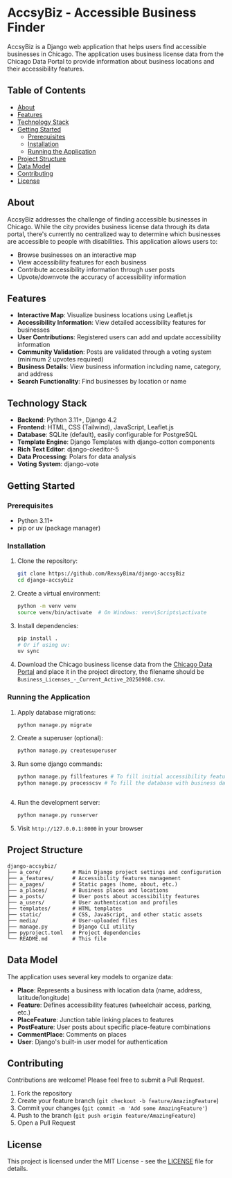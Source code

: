 # AccsyBiz - Accessible Business Finder

AccsyBiz is a Django web application that helps users find accessible businesses in Chicago. The application uses business license data from the Chicago Data Portal to provide information about business locations and their accessibility features.

## Table of Contents

- [About](#about)
- [Features](#features)
- [Technology Stack](#technology-stack)
- [Getting Started](#getting-started)
  - [Prerequisites](#prerequisites)
  - [Installation](#installation)
  - [Running the Application](#running-the-application)
- [Project Structure](#project-structure)
- [Data Model](#data-model)
- [Contributing](#contributing)
- [License](#license)

## About

AccsyBiz addresses the challenge of finding accessible businesses in Chicago. While the city provides business license data through its data portal, there's currently no centralized way to determine which businesses are accessible to people with disabilities. This application allows users to:

- Browse businesses on an interactive map
- View accessibility features for each business
- Contribute accessibility information through user posts
- Upvote/downvote the accuracy of accessibility information

## Features

- **Interactive Map**: Visualize business locations using Leaflet.js
- **Accessibility Information**: View detailed accessibility features for businesses
- **User Contributions**: Registered users can add and update accessibility information
- **Community Validation**: Posts are validated through a voting system (minimum 2 upvotes required)
- **Business Details**: View business information including name, category, and address
- **Search Functionality**: Find businesses by location or name

## Technology Stack

- **Backend**: Python 3.11+, Django 4.2
- **Frontend**: HTML, CSS (Tailwind), JavaScript, Leaflet.js
- **Database**: SQLite (default), easily configurable for PostgreSQL
- **Template Engine**: Django Templates with django-cotton components
- **Rich Text Editor**: django-ckeditor-5
- **Data Processing**: Polars for data analysis
- **Voting System**: django-vote

## Getting Started

### Prerequisites

- Python 3.11+
- pip or uv (package manager)

### Installation

1. Clone the repository:

   ```bash
   git clone https://github.com/RexsyBima/django-accsyBiz
   cd django-accsybiz
   ```

2. Create a virtual environment:

   ```bash
   python -m venv venv
   source venv/bin/activate  # On Windows: venv\Scripts\activate
   ```

3. Install dependencies:

   ```bash
   pip install .
   # Or if using uv:
   uv sync
   ```

4. Download the Chicago business license data from the [Chicago Data Portal](https://data.cityofchicago.org/Community-Economic-Development/Business-Licenses-Current-Active-Map/e4sp-itvq) and place it in the project directory, the filename should be `Business_Licenses_-_Current_Active_20250908.csv`.

### Running the Application

1. Apply database migrations:

   ```bash
   python manage.py migrate
   ```

2. Create a superuser (optional):

   ```bash
   python manage.py createsuperuser
   ```

3. Run some django commands:

   ```bash
   python manage.py fillfeatures # To fill initial accessibility features, brailee menu etc
   python manage.py processcsv # To fill the database with business data from the CSV file Business_Licenses_-_Current_Active_20250908.csv
   ```

   ```

4. Run the development server:

   ```bash
   python manage.py runserver
   ```

5. Visit `http://127.0.0.1:8000` in your browser

## Project Structure

```
django-accsybiz/
├── a_core/          # Main Django project settings and configuration
├── a_features/      # Accessibility features management
├── a_pages/         # Static pages (home, about, etc.)
├── a_places/        # Business places and locations
├── a_posts/         # User posts about accessibility features
├── a_users/         # User authentication and profiles
├── templates/       # HTML templates
├── static/          # CSS, JavaScript, and other static assets
├── media/           # User-uploaded files
├── manage.py        # Django CLI utility
├── pyproject.toml   # Project dependencies
└── README.md        # This file
```

## Data Model

The application uses several key models to organize data:

- **Place**: Represents a business with location data (name, address, latitude/longitude)
- **Feature**: Defines accessibility features (wheelchair access, parking, etc.)
- **PlaceFeature**: Junction table linking places to features
- **PostFeature**: User posts about specific place-feature combinations
- **CommentPlace**: Comments on places
- **User**: Django's built-in user model for authentication

## Contributing

Contributions are welcome! Please feel free to submit a Pull Request.

1. Fork the repository
2. Create your feature branch (`git checkout -b feature/AmazingFeature`)
3. Commit your changes (`git commit -m 'Add some AmazingFeature'`)
4. Push to the branch (`git push origin feature/AmazingFeature`)
5. Open a Pull Request

## License

This project is licensed under the MIT License - see the [LICENSE](LICENSE) file for details.

